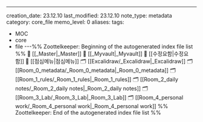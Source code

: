 ---
creation_date: 23.12.10
last_modified: 23.12.10
note_type: metadata
category: core_file
memo_level: 0
aliases: 
tags:
  - MOC
  - core
  - file
---%% Zoottelkeeper: Beginning of the autogenerated index file list  %%
📄 [[_Master|_Master]]
📄 [[_Myvault|_Myvault]]
📄 [[수정요함|수정요함]]
📄 [[점심메뉴|점심메뉴]]
🗂️ [[Excalidraw/_Excalidraw|_Excalidraw]]
🗂️ [[Room_0_metadata/_Room_0_metadata|_Room_0_metadata]]
🗂️ [[Room_1_rules/_Room_1_rules|_Room_1_rules]]
🗂️ [[Room_2_daily notes/_Room_2_daily notes|_Room_2_daily notes]]
🗂️ [[Room_3_Lab/_Room_3_Lab|_Room_3_Lab]]
🗂️ [[Room_4_personal work/_Room_4_personal work|_Room_4_personal work]]
%% Zoottelkeeper: End of the autogenerated index file list  %%
